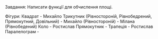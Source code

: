 Завдання:
    Написати функції для обчислення площі.

Фігури:
    Квадрат - Михайло
    Трикутник (Рівностороній, Рівнобедрений, Прямокутний, Довільний) - Михайло (Рівностороній) - Мілана (Рівнобедений)
    Коло - Ростислав
    Прямокутник - 
    Трапеція - Ростислав
    Паралелограм - 